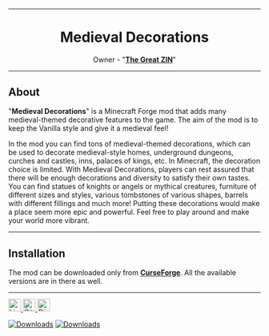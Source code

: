 <sup>
<hr>
</sup>
<div align="center">

# Medieval Decorations   

Owner - "[**The Great ZIN**](https://www.curseforge.com/members/the_great_zin/projects)"  
    
</div>

<sup>
<hr>
</sup>
  
## About
"**Medieval Decorations**" is a Minecraft Forge mod that adds many medieval-themed decorative features to the game. The aim of the mod is to keep the Vanilla style and give it a medieval feel!
  
In the mod you can find tons of medieval-themed decorations, which can be used to decorate medieval-style homes, underground dungeons, curches and castles, inns, palaces of kings, etc. In Minecraft, the decoration choice is limited. With Medieval Decorations, players can rest assured that there will be enough decorations and diversity to satisfy their own tastes. You can find statues of knights or angels or mythical creatures, furniture of different sizes and styles, various tombstones of various shapes, barrels with different fillings and much more! Putting these decorations would make a place seem more epic and powerful. Feel free to play around and make your world more vibrant.

<sup>
<hr>
</sup>

## Installation
The mod can be downloaded only from [**CurseForge**](). All the available versions are in there as well.

<sup>
<hr>
</sup>

<a href="https://github.com/TheGreatZin/Medieval-Decorations/blob/main/LICENSE.txt">
<img alt="License" src="https://img.shields.io/badge/license-LGPLv3-brightgreen?style=for-the-badge" height="25"
</a>

<a href="https://github.com/TheGreatZin/Medieval-Decorations/issues">
<img alt="GitHub issues" src="https://img.shields.io/github/issues/TheGreatZin/Medieval-Decorations?color=FF0000&style=for-the-badge" height="25">
</a>

<a href="https://discord.gg/RRShNVmc">
<img alt="Discord" src="https://img.shields.io/discord/991653013301243935?color=gray&label=%20&logo=Discord&logoColor=white&style=for-the-badge" height="25">
</a>
    
[![Downloads](http://cf.way2muchnoise.eu/versions/585081.svg)](https://minecraft.curseforge.com/projects/medieval-paintings/files)
[![Downloads](http://cf.way2muchnoise.eu/585081.svg)](https://minecraft.curseforge.com/projects/medieval-paintings/files)


